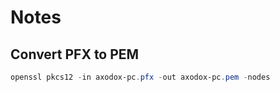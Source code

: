 # Notes

## Convert PFX to PEM

```ps1
openssl pkcs12 -in axodox-pc.pfx -out axodox-pc.pem -nodes
```